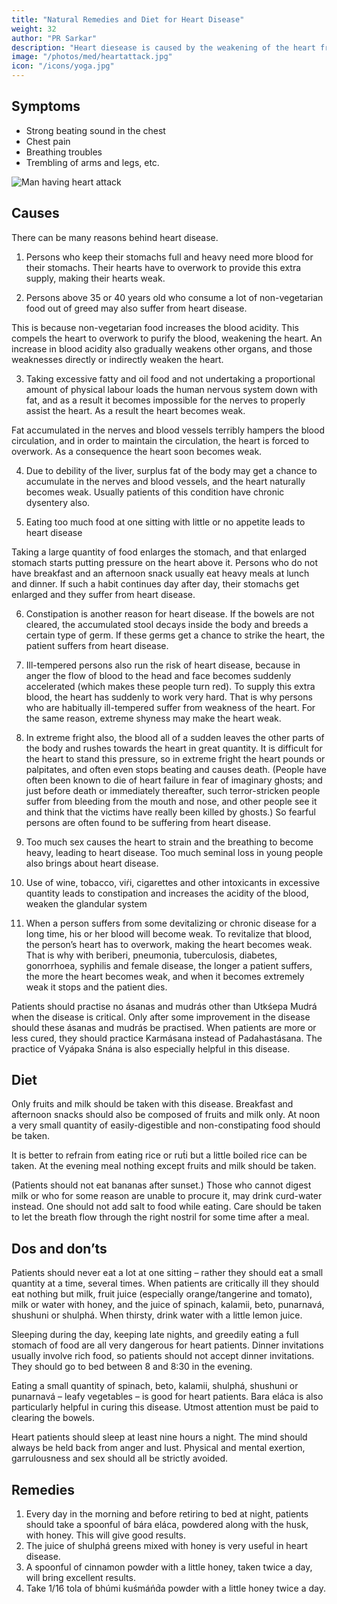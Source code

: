 ```yaml
---
title: "Natural Remedies and Diet for Heart Disease"
weight: 32
author: "PR Sarkar"
description: "Heart diesease is caused by the weakening of the heart from an increased acidity of the blood or increased fat in the body"
image: "/photos/med/heartattack.jpg"
icon: "/icons/yoga.jpg"
---
```




## Symptoms

- Strong beating sound in the chest
- Chest pain
- Breathing troubles
- Trembling of arms and legs, etc.

![Man having heart attack](/photos/med/heartattack.jpg)

## Causes

There can be many reasons behind heart disease.

1. Persons who keep their stomachs full and heavy need more blood for their stomachs. Their hearts have to overwork to provide this extra supply, making their hearts weak.

2. Persons above 35 or 40 years old who consume a lot of non-vegetarian food out of greed may also suffer from heart disease. 

This is because non-vegetarian food increases the blood acidity. This compels the heart to overwork to purify the blood, weakening the heart. An increase in blood acidity also gradually weakens other organs, and those weaknesses directly or indirectly weaken the heart.

3. Taking excessive fatty and oil food and not undertaking a proportional amount of physical labour loads the human nervous system down with fat, and as a result it becomes impossible for the nerves to properly assist the heart. As a result the heart becomes weak. 

Fat accumulated in the nerves and blood vessels terribly hampers the blood circulation, and in order to maintain the circulation, the heart is forced to overwork. As a consequence the heart soon becomes weak.

4. Due to debility of the liver, surplus fat of the body may get a chance to accumulate in the nerves and blood vessels, and the heart naturally becomes weak. Usually patients of this condition have chronic dysentery also.

5. Eating too much food at one sitting with little or no appetite leads to heart disease

Taking a large quantity of food enlarges the stomach, and that enlarged stomach starts putting pressure on the heart above it. Persons who do not have breakfast and an afternoon snack usually eat heavy meals at lunch and dinner. If such a habit continues day after day, their stomachs get enlarged and they suffer from heart disease.

6. Constipation is another reason for heart disease. If the bowels are not cleared, the accumulated stool decays inside the body and breeds a certain type of germ. If these germs get a chance to strike the heart, the patient suffers from heart disease.

7. Ill-tempered persons also run the risk of heart disease, because in anger the flow of blood to the head and face becomes suddenly accelerated (which makes these people turn red). To supply this extra blood, the heart has suddenly to work very hard. That is why persons who are habitually ill-tempered suffer from weakness of the heart. For the same reason, extreme shyness may make the heart weak.

8. In extreme fright also, the blood all of a sudden leaves the other parts of the body and rushes towards the heart in great quantity. It is difficult for the heart to stand this pressure, so in extreme fright the heart pounds or palpitates, and often even stops beating and causes death. (People have often been known to die of heart failure in fear of imaginary ghosts; and just before death or immediately thereafter, such terror-stricken people suffer from bleeding from the mouth and nose, and other people see it and think that the victims have really been killed by ghosts.) So fearful persons are often found to be suffering from heart disease.

9. Too much sex causes the heart to strain and the breathing to become heavy, leading to heart disease. Too much seminal loss in young people also brings about heart disease.

10. Use of wine, tobacco, viŕi, cigarettes and other intoxicants in excessive quantity leads to constipation and increases the acidity of the blood, weaken the glandular system<!-- , and ultimately prevent the active cooperation of the heart and the glands, causing them to fall sick. -->

11. When a person suffers from some devitalizing or chronic disease for a long time, his or her blood will become weak. To revitalize that blood, the person’s heart has to overwork, making the heart becomes weak. That is why with beriberi, pneumonia, tuberculosis, diabetes, gonorrhoea, syphilis and female disease, the longer a patient suffers, the more the heart becomes weak, and when it becomes extremely weak it stops and the patient dies.

<!-- Treatment:
Morning – Utkśepa Mudrá, (don’t drink too much water), Yogamudrá, Diirgha Prańáma, Bhújauṋgásana, Váyavii Mudrá or Váyavii Práńáyáma, and Padahastásana.
Evening – Yogamudrá, Diirgha Prańáma, Bhújauṋgásana, Padahastásana and Váyavii Mudrá or Váyavii Práńáyáma. -->

Patients should practise no ásanas and mudrás other than Utkśepa Mudrá when the disease is critical. Only after some improvement in the disease should these ásanas and mudrás be practised. When patients are more or less cured, they should practice Karmásana instead of Padahastásana. The practice of Vyápaka Snána is also especially helpful in this disease.

## Diet

Only fruits and milk should be taken with this disease. Breakfast and afternoon snacks should also be composed of fruits and milk only. At noon a very small quantity of easily-digestible and non-constipating food should be taken. 

It is better to refrain from eating rice or rut́i but a little boiled rice can be taken. At the evening meal nothing except fruits and milk should be taken. 

(Patients should not eat bananas after sunset.) Those who cannot digest milk or who for some reason are unable to procure it, may drink curd-water instead. One should not add salt to food while eating. Care should be taken to let the breath flow through the right nostril for some time after a meal.


## Dos and don’ts

Patients should never eat a lot at one sitting – rather they should eat a small quantity at a time, several times. When patients are critically ill they should eat nothing but milk, fruit juice (especially orange/tangerine and tomato), milk or water with honey, and the juice of spinach, kalamii, beto, punarnavá, shushuni or shulphá. When thirsty, drink water with a little lemon juice.

Sleeping during the day, keeping late nights, and greedily eating a full stomach of food are all very dangerous for heart patients. Dinner invitations usually involve rich food, so patients should not accept dinner invitations. They should go to bed between 8 and 8:30 in the evening.

Eating a small quantity of spinach, beto, kalamii, shulphá, shushuni or punarnavá – leafy vegetables – is good for heart patients. Bara eláca is also particularly helpful in curing this disease. Utmost attention must be paid to clearing the bowels.

Heart patients should sleep at least nine hours a night. The mind should always be held back from anger and lust. Physical and mental exertion, garrulousness and sex should all be strictly avoided.


## Remedies

1. Every day in the morning and before retiring to bed at night, patients should take a spoonful of bára eláca, powdered along with the husk, with honey. This will give good results.
2. The juice of shulphá greens mixed with honey is very useful in heart disease.
3. A spoonful of cinnamon powder with a little honey, taken twice a day, will bring excellent results.
4. Take 1/16 tola of bhúmi kuśmáńd́a powder with a little honey twice a day.